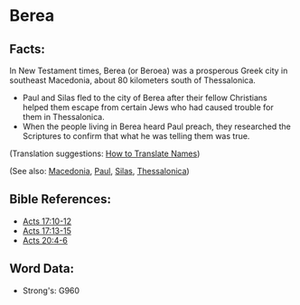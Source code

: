 # Berea #

## Facts: ##

In New Testament times, Berea (or Beroea) was a prosperous Greek city in southeast Macedonia, about 80 kilometers south of Thessalonica.

* Paul and Silas fled to the city of Berea after their fellow Christians helped them escape from certain Jews who had caused trouble for them in Thessalonica.
* When the people living in Berea heard Paul preach, they researched the Scriptures to confirm that what he was telling them was true.

(Translation suggestions: [How to Translate Names](rc://en/ta/man/translate/translate-names))

(See also: [Macedonia](../names/macedonia.md), [Paul](../names/paul.md), [Silas](../names/silas.md), [Thessalonica](../names/thessalonica.md))

## Bible References: ##

* [Acts 17:10-12](rc://en/tn/help/act/17/10)
* [Acts 17:13-15](rc://en/tn/help/act/17/13)
* [Acts 20:4-6](rc://en/tn/help/act/20/04)

## Word Data: ##

* Strong's: G960
